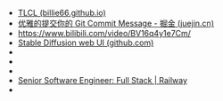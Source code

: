 - [TLCL (billie66.github.io)](http://billie66.github.io/TLCL/book/)
- [优雅的提交你的 Git Commit Message - 掘金 (juejin.cn)](https://juejin.cn/post/6844903606815064077)
- https://www.bilibili.com/video/BV16q4y1e7Cm/
- [Stable Diffusion web UI (github.com)](https://github.com/AUTOMATIC1111/stable-diffusion-webui)
-
-
-
- [Senior Software Engineer: Full Stack | Railway](https://railway.app/careers/full-stack)
-